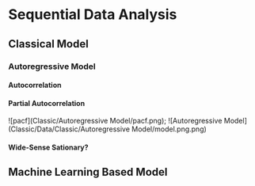 # Sequential Data Analysis
## Classical Model
### Autoregressive Model
#### Autocorrelation
#### Partial Autocorrelation
![pacf](Classic/Autoregressive Model/pacf.png);
![Autoregressive Model](Classic/Data/Classic/Autoregressive Model/model.png.png)
#### Wide-Sense Sationary?
## Machine Learning Based Model
